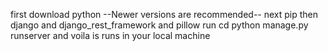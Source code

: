 first download python --Newer versions are recommended--
next pip then django and django_rest_framework and pillow
run cd python manage.py runserver
and voila is runs in your local machine